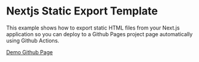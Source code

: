 # Nextjs Static Export Template
This example shows how to export static HTML files from your Next.js application so you can deploy to a Github Pages project page automatically using Github Actions.

[Demo Github Page](https://greeffer.com/nextjs-static-export-example/)
